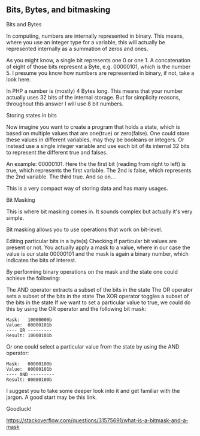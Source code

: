 ## Bits, Bytes, and bitmasking

Bits and Bytes

In computing, numbers are internally represented in binary. This means, where you use an integer type for a variable, this will actually be represented internally as a summation of zeros and ones.

As you might know, a single bit represents one 0 or one 1. A concatenation of eight of those bits represent a Byte, e.g. 00000101, which is the number 5. I presume you know how numbers are represented in binary, if not, take a look here.

In PHP a number is (mostly) 4 Bytes long. This means that your number actually uses 32 bits of the internal storage. But for simplicity reasons, throughout this answer I will use 8 bit numbers.

Storing states in bits

Now imagine you want to create a program that holds a state, which is based on multiple values that are one(true) or zero(false). One could store these values in different variables, may they be booleans or integers. Or instead use a single integer variable and use each bit of its internal 32 bits to represent the different true and falses.

An example: 00000101. Here the the first bit (reading from right to left) is true, which represents the first variable. The 2nd is false, which represents the 2nd variable. The third true. And so on...

This is a very compact way of storing data and has many usages.

Bit Masking

This is where bit masking comes in. It sounds complex but actually it's very simple.

Bit masking allows you to use operations that work on bit-level.

Editing particular bits in a byte(s)
Checking if particular bit values are present or not.
You actually apply a mask to a value, where in our case the value is our state 00000101 and the mask is again a binary number, which indicates the bits of interest.

By performing binary operations on the mask and the state one could achieve the following:

The AND operator extracts a subset of the bits in the state
The OR operator sets a subset of the bits in the state
The XOR operator toggles a subset of the bits in the state
If we want to set a particular value to true, we could do this by using the OR operator and the following bit mask:
```
Mask:   10000000b
Value:  00000101b
---- OR ---------
Result: 10000101b
```
Or one could select a particular value from the state by using the AND operator:
```
Mask:   00000100b
Value:  00000101b
---- AND ---------
Result: 00000100b
```
I suggest you to take some deeper look into it and get familiar with the jargon. A good start may be this link.

Goodluck!

https://stackoverflow.com/questions/31575691/what-is-a-bitmask-and-a-mask